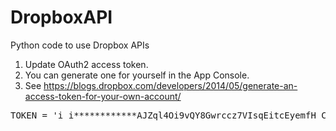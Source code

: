 # DropboxAPI
Python code to use Dropbox APIs

1. Update OAuth2 access token.
2. You can generate one for yourself in the App Console.
3. See <https://blogs.dropbox.com/developers/2014/05/generate-an-access-token-for-your-own-account/>
<pre>
TOKEN = 'i_i************AJZql4Oi9vQY8Gwrccz7VIsqEitcEyemfH_C_PVFDiKzA'
</pre>
